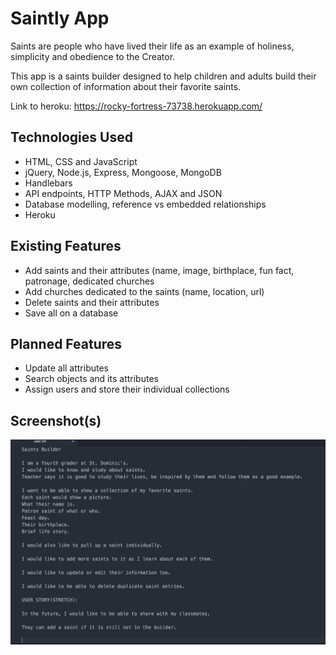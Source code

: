 # Saintly App

Saints are people who have lived their life as an example of holiness, simplicity and obedience to the Creator.

This app is a saints builder designed to help children and adults build their own collection of information about their favorite saints.

Link to heroku: https://rocky-fortress-73738.herokuapp.com/

## Technologies Used

* HTML, CSS and JavaScript
* jQuery, Node.js, Express, Mongoose, MongoDB
* Handlebars
* API endpoints, HTTP Methods,  AJAX and JSON
* Database modelling, reference vs embedded relationships
* Heroku

## Existing Features

* Add saints and their attributes (name, image, birthplace, fun fact, patronage, dedicated churches
* Add churches dedicated to the saints (name, location, url)
* Delete saints and their attributes
* Save all on a database

## Planned Features

* Update all attributes
* Search objects and its attributes
* Assign users and store their individual collections

## Screenshot(s)

![picture alt](https://github.com/cloverharvest/saintly/blob/master/public/images/Screen%20Shot%202016-04-11%20at%202.24.25%20PM.png "User Story")
